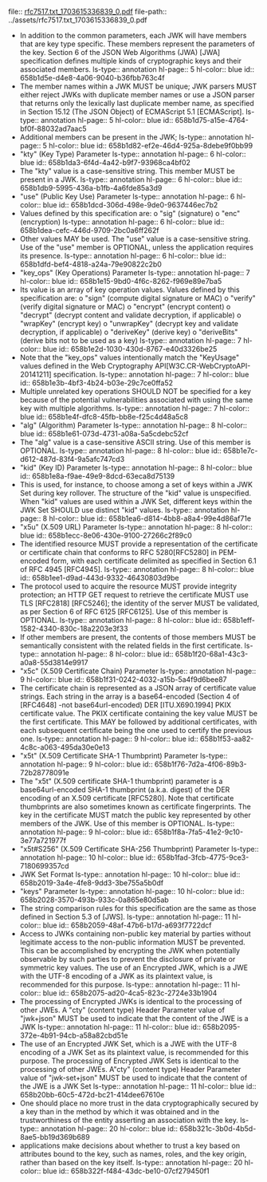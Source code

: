 file:: [rfc7517.txt_1703615336839_0.pdf](../assets/rfc7517.txt_1703615336839_0.pdf)
file-path:: ../assets/rfc7517.txt_1703615336839_0.pdf

- In addition to the common parameters, each JWK will have members that are key type specific. These members represent the parameters of the key. Section 6 of the JSON Web Algorithms (JWA) [JWA] specification defines multiple kinds of cryptographic keys and their associated members.
  ls-type:: annotation
  hl-page:: 5
  hl-color:: blue
  id:: 658b1d5e-d4e8-4a06-9040-b36fbb763c4f
- The member names within a JWK MUST be unique; JWK parsers MUST either reject JWKs with duplicate member names or use a JSON parser that returns only the lexically last duplicate member name, as specified in Section 15.12 (The JSON Object) of ECMAScript 5.1 [ECMAScript].
  ls-type:: annotation
  hl-page:: 5
  hl-color:: blue
  id:: 658b1d75-a15e-4764-bf0f-88032ad7aac5
- Additional members can be present in the JWK;
  ls-type:: annotation
  hl-page:: 5
  hl-color:: blue
  id:: 658b1d82-ef2e-46d4-925a-8debe9f0bb99
- "kty" (Key Type) Parameter
  ls-type:: annotation
  hl-page:: 6
  hl-color:: blue
  id:: 658b1da3-6f4d-4a42-b9f7-93968ca4bf02
- The "kty" value is a case-sensitive string. This member MUST be present in a JWK.
  ls-type:: annotation
  hl-page:: 6
  hl-color:: blue
  id:: 658b1db9-5995-436a-b1fb-4a6fde85a3d9
- "use" (Public Key Use) Parameter
  ls-type:: annotation
  hl-page:: 6
  hl-color:: blue
  id:: 658b1dcd-306d-498e-9de0-9637446ec7b2
- Values defined by this specification are: o "sig" (signature) o "enc" (encryption)
  ls-type:: annotation
  hl-page:: 6
  hl-color:: blue
  id:: 658b1dea-cefc-446d-9709-2bc0a6ff262f
- Other values MAY be used. The "use" value is a case-sensitive string. Use of the "use" member is OPTIONAL, unless the application requires its presence.
  ls-type:: annotation
  hl-page:: 6
  hl-color:: blue
  id:: 658b1dfd-bef4-4818-a24a-79e90822c2b0
- "key_ops" (Key Operations) Parameter
  ls-type:: annotation
  hl-page:: 7
  hl-color:: blue
  id:: 658b1e15-9bd0-4f6c-8262-f969e89e7ba5
- Its value is an array of key operation values. Values defined by this specification are: o "sign" (compute digital signature or MAC) o "verify" (verify digital signature or MAC) o "encrypt" (encrypt content) o "decrypt" (decrypt content and validate decryption, if applicable) o "wrapKey" (encrypt key) o "unwrapKey" (decrypt key and validate decryption, if applicable) o "deriveKey" (derive key) o "deriveBits" (derive bits not to be used as a key)
  ls-type:: annotation
  hl-page:: 7
  hl-color:: blue
  id:: 658b1e2d-1030-430d-8767-e40d3326be25
- Note that the "key_ops" values intentionally match the "KeyUsage" values defined in the Web Cryptography API[W3C.CR-WebCryptoAPI-20141211] specification.
  ls-type:: annotation
  hl-page:: 7
  hl-color:: blue
  id:: 658b1e3b-4bf3-4b24-b03e-29c7ce0ffa52
- Multiple unrelated key operations SHOULD NOT be specified for a key because of the potential vulnerabilities associated with using the same key with multiple algorithms.
  ls-type:: annotation
  hl-page:: 7
  hl-color:: blue
  id:: 658b1e4f-dfc8-45fb-bb8e-f25c4d48a5c8
- "alg" (Algorithm) Parameter
  ls-type:: annotation
  hl-page:: 8
  hl-color:: blue
  id:: 658b1e61-073d-4731-a08a-5a5cdebc52cf
- The "alg" value is a case-sensitive ASCII string. Use of this member is OPTIONAL.
  ls-type:: annotation
  hl-page:: 8
  hl-color:: blue
  id:: 658b1e7c-d612-487d-83f4-9a5afc747cd3
- "kid" (Key ID) Parameter
  ls-type:: annotation
  hl-page:: 8
  hl-color:: blue
  id:: 658b1e8a-f9ae-49e9-8dcd-63eca8d75139
- This is used, for instance, to choose among a set of keys within a JWK Set during key rollover. The structure of the "kid" value is unspecified. When "kid" values are used within a JWK Set, different keys within the JWK Set SHOULD use distinct "kid" values.
  ls-type:: annotation
  hl-page:: 8
  hl-color:: blue
  id:: 658b1ea6-d814-4bb8-a8a4-99e4d86af71e
- "x5u" (X.509 URL) Parameter
  ls-type:: annotation
  hl-page:: 8
  hl-color:: blue
  id:: 658b1ecc-8e06-430e-9100-27266c2f89c0
- The identified resource MUST provide a representation of the certificate or certificate chain that conforms to RFC 5280[RFC5280] in PEM-encoded form, with each certificate delimited as specified in Section 6.1 of RFC 4945 [RFC4945].
  ls-type:: annotation
  hl-page:: 8
  hl-color:: blue
  id:: 658b1ee1-d9ad-443d-9332-46430803d9be
- The protocol used to acquire the resource MUST provide integrity protection; an HTTP GET request to retrieve the certificate MUST use TLS [RFC2818] [RFC5246]; the identity of the server MUST be validated, as per Section 6 of RFC 6125 [RFC6125]. Use of this member is OPTIONAL.
  ls-type:: annotation
  hl-page:: 8
  hl-color:: blue
  id:: 658b1eff-1582-4340-830c-18a2203e3f33
- If other members are present, the contents of those members MUST be semantically consistent with the related fields in the first certificate.
  ls-type:: annotation
  hl-page:: 8
  hl-color:: blue
  id:: 658b1f20-68a1-43c3-a0a8-55d3814e9917
- "x5c" (X.509 Certificate Chain) Parameter
  ls-type:: annotation
  hl-page:: 9
  hl-color:: blue
  id:: 658b1f31-0242-4032-a15b-5a4f9d6bee87
- The certificate chain is represented as a JSON array of certificate value strings. Each string in the array is a base64-encoded (Section 4 of [RFC4648] -not base64url-encoded) DER [ITU.X690.1994] PKIX certificate value. The PKIX certificate containing the key value MUST be the first certificate. This MAY be followed by additional certificates, with each subsequent certificate being the one used to certify the previous one.
  ls-type:: annotation
  hl-page:: 9
  hl-color:: blue
  id:: 658b1f53-aa82-4c8c-a063-495da30e0e13
- "x5t" (X.509 Certificate SHA-1 Thumbprint) Parameter
  ls-type:: annotation
  hl-page:: 9
  hl-color:: blue
  id:: 658b1f76-7d2a-4f06-89b3-72b28778091e
- The "x5t" (X.509 certificate SHA-1 thumbprint) parameter is a base64url-encoded SHA-1 thumbprint (a.k.a. digest) of the DER encoding of an X.509 certificate [RFC5280]. Note that certificate thumbprints are also sometimes known as certificate fingerprints. The key in the certificate MUST match the public key represented by other members of the JWK. Use of this member is OPTIONAL.
  ls-type:: annotation
  hl-page:: 9
  hl-color:: blue
  id:: 658b1f8a-7fa5-41e2-9c10-3e77a721977f
- "x5t#S256" (X.509 Certificate SHA-256 Thumbprint) Parameter
  ls-type:: annotation
  hl-page:: 10
  hl-color:: blue
  id:: 658b1fad-3fcb-4775-9ce3-7180699357cd
- JWK Set Format
  ls-type:: annotation
  hl-page:: 10
  hl-color:: blue
  id:: 658b2019-3a4e-4fe8-9dd3-3be755a5b0df
- "keys" Parameter
  ls-type:: annotation
  hl-page:: 10
  hl-color:: blue
  id:: 658b2028-3570-493b-933c-0a865e80d5ab
- The string comparison rules for this specification are the same as those defined in Section 5.3 of [JWS].
  ls-type:: annotation
  hl-page:: 11
  hl-color:: blue
  id:: 658b2059-48af-47b6-b17d-a693f7722dcf
- Access to JWKs containing non-public key material by parties without legitimate access to the non-public information MUST be prevented. This can be accomplished by encrypting the JWK when potentially observable by such parties to prevent the disclosure of private or symmetric key values. The use of an Encrypted JWK, which is a JWE with the UTF-8 encoding of a JWK as its plaintext value, is recommended for this purpose.
  ls-type:: annotation
  hl-page:: 11
  hl-color:: blue
  id:: 658b2075-ad20-4ca5-823c-2724e33b1904
- The processing of Encrypted JWKs is identical to the processing of other JWEs. A "cty" (content type) Header Parameter value of "jwk+json" MUST be used to indicate that the content of the JWE is a JWK
  ls-type:: annotation
  hl-page:: 11
  hl-color:: blue
  id:: 658b2095-372e-4b91-94cb-a58a82cbd51e
- The use of an Encrypted JWK Set, which is a JWE with the UTF-8 encoding of a JWK Set as its plaintext value, is recommended for this purpose. The processing of Encrypted JWK Sets is identical to the processing of other JWEs. A"cty" (content type) Header Parameter value of "jwk-set+json" MUST be used to indicate that the content of the JWE is a JWK Set
  ls-type:: annotation
  hl-page:: 11
  hl-color:: blue
  id:: 658b20bb-60c5-472d-bc21-414dee67610e
- One should place no more trust in the data cryptographically secured by a key than in the method by which it was obtained and in the trustworthiness of the entity asserting an association with the key.
  ls-type:: annotation
  hl-page:: 20
  hl-color:: blue
  id:: 658b321c-3b0d-4b5d-8ae5-bb19d369b689
- applications make decisions about whether to trust a key based on attributes bound to the key, such as names, roles, and the key origin, rather than based on the key itself.
  ls-type:: annotation
  hl-page:: 20
  hl-color:: blue
  id:: 658b322f-f484-43dc-be10-07cf279450f1